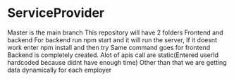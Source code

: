 # ServiceProvider
Master is the main branch
This repository will have 2 folders
Frontend and backend
For backend run npm start and it will run the server, If it doesnt work enter npm install and then try
Same command goes for frontend
Backend is completely created.
Alot of apis call are static(Entered userId hardcoded because didnt have enough time)
Other than that we are getting data dynamically for each employer
